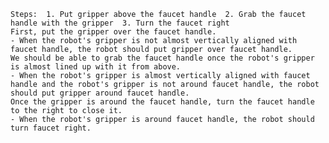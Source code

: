 
    Steps:  1. Put gripper above the faucet handle  2. Grab the faucet handle with the gripper  3. Turn the faucet right 
    First, put the gripper over the faucet handle.
    - When the robot's gripper is not almost vertically aligned with faucet handle, the robot should put gripper over faucet handle.
    We should be able to grab the faucet handle once the robot's gripper is almost lined up with it from above.
    - When the robot's gripper is almost vertically aligned with faucet handle and the robot's gripper is not around faucet handle, the robot should put gripper around faucet handle.
    Once the gripper is around the faucet handle, turn the faucet handle to the right to close it.
    - When the robot's gripper is around faucet handle, the robot should turn faucet right.